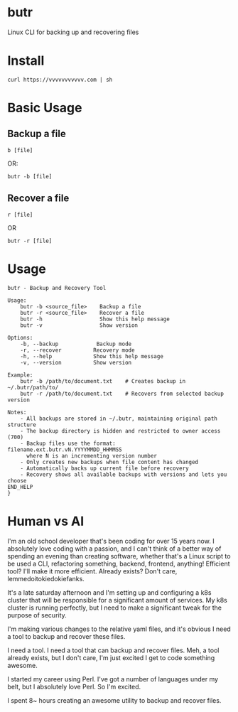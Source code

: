# butr
Linux CLI for backing up and recovering files

# Install

```
curl https://vvvvvvvvvvv.com | sh
```

# Basic Usage

## Backup a file
```
b [file]
```
OR:
```
butr -b [file]
```

## Recover a file
```
r [file]
```
OR
```
butr -r [file]
```

# Usage
```
butr - Backup and Recovery Tool

Usage:
    butr -b <source_file>    Backup a file
    butr -r <source_file>    Recover a file
    butr -h                  Show this help message
    butr -v                  Show version

Options:
    -b, --backup            Backup mode
    -r, --recover          Recovery mode
    -h, --help             Show this help message
    -v, --version          Show version

Example:
    butr -b /path/to/document.txt    # Creates backup in ~/.butr/path/to/
    butr -r /path/to/document.txt    # Recovers from selected backup version

Notes:
    - All backups are stored in ~/.butr, maintaining original path structure
    - The backup directory is hidden and restricted to owner access (700)
    - Backup files use the format: filename.ext.butr.vN.YYYYMMDD_HHMMSS
      where N is an incrementing version number
    - Only creates new backups when file content has changed
    - Automatically backs up current file before recovery
    - Recovery shows all available backups with versions and lets you choose
END_HELP
}

```

# Human vs AI

I'm an old school developer that's been coding for over 15 years now. I absolutely love coding with a passion, and I can't think of a better way of spending an evening than creating software, whether that's a Linux script to be used a CLI, refactoring something, backend, frontend, anything! Efficient tool? I'll make it more efficient. Already exists? Don't care, lemmedoitokiedokiefanks. 

It's a late saturday afternoon and I'm setting up and configuring a k8s cluster that will be responsible for a significant amount of services. My k8s cluster is running perfectly, but I need to make a significant tweak for the purpose of security.

I'm making various changes to the relative yaml files, and it's obvious I need a tool to backup and recover these files.

I need a tool. I need a tool that can backup and recover files. Meh, a tool already exists, but I don't care, I'm just excited I get to code something awesome. 

I started my career using Perl. I've got a number of languages under my belt, but I absolutely love Perl. So I'm excited.

I spent 8~ hours creating an awesome utility to backup and recover files. 

